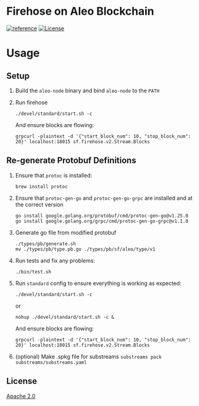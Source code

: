 # Firehose on Aleo Blockchain
[![reference](https://img.shields.io/badge/godoc-reference-5272B4.svg?style=flat-square)](https://pkg.go.dev/github.com/NexusDAO/firehose-aleo)
[![License](https://img.shields.io/badge/License-Apache%202.0-blue.svg)](https://opensource.org/licenses/Apache-2.0)

# Usage

## Setup

1. Build the `aleo-node` binary and bind `aleo-node` to the `PATH`
1. Run firehose
    ```
    ./devel/standard/start.sh -c
    ```

    And ensure blocks are flowing:

    ```
    grpcurl -plaintext -d '{"start_block_num": 10, "stop_block_num": 20}' localhost:18015 sf.firehose.v2.Stream.Blocks
    ```

## Re-generate Protobuf Definitions

1. Ensure that `protoc` is installed:
   ```
   brew install protoc
   ```

1. Ensure that `protoc-gen-go` and `protoc-gen-go-grpc` are installed and at the correct version
    ```
    go install google.golang.org/protobuf/cmd/protoc-gen-go@v1.25.0
    go install google.golang.org/grpc/cmd/protoc-gen-go-grpc@v1.1.0
    ```

1. Generate go file from modified protobuf

   ```
   ./types/pb/generate.sh
   mv ./types/pb/type.pb.go ./types/pb/sf/aleo/type/v1
   ```

1. Run tests and fix any problems:

    ```
    ./bin/test.sh
    ```

1. Run `standard` config to ensure everything is working as expected:

    ```
    ./devel/standard/start.sh -c
    ```
    or
    ```
    nohup ./devel/standard/start.sh -c &
    ```  

    And ensure blocks are flowing:

    ```
    grpcurl -plaintext -d '{"start_block_num": 10, "stop_block_num": 20}' localhost:18015 sf.firehose.v2.Stream.Blocks
    ```

1. (optional) Make .spkg file for substreams
    ```substreams pack substreams/substreams.yaml```

## License

[Apache 2.0](LICENSE)